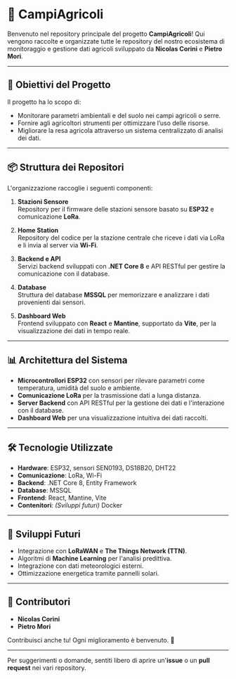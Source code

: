 # 🌾 CampiAgricoli

Benvenuto nel repository principale del progetto **CampiAgricoli**! Qui vengono raccolte e organizzate tutte le repository del nostro ecosistema di monitoraggio e gestione dati agricoli sviluppato da **Nicolas Corini** e **Pietro Mori**.

---

## 🚀 Obiettivi del Progetto

Il progetto ha lo scopo di:

- Monitorare parametri ambientali e del suolo nei campi agricoli o serre.
- Fornire agli agricoltori strumenti per ottimizzare l’uso delle risorse.
- Migliorare la resa agricola attraverso un sistema centralizzato di analisi dei dati.

---

## 📦 Struttura dei Repositori

L'organizzazione raccoglie i seguenti componenti:

1. **Stazioni Sensore**  
   Repository per il firmware delle stazioni sensore basato su **ESP32** e comunicazione **LoRa**.
   
2. **Home Station**  
   Repository del codice per la stazione centrale che riceve i dati via LoRa e li invia al server via **Wi-Fi**.
   
3. **Backend e API**  
   Servizi backend sviluppati con **.NET Core 8** e API RESTful per gestire la comunicazione con il database.
   
4. **Database**  
   Struttura del database **MSSQL** per memorizzare e analizzare i dati provenienti dai sensori.
   
5. **Dashboard Web**  
   Frontend sviluppato con **React** e **Mantine**, supportato da **Vite**, per la visualizzazione dei dati in tempo reale.

---

## 📊 Architettura del Sistema

- **Microcontrollori ESP32** con sensori per rilevare parametri come temperatura, umidità del suolo e ambiente.
- **Comunicazione LoRa** per la trasmissione dati a lunga distanza.
- **Server Backend** con API RESTful per la gestione dei dati e l'interazione con il database.
- **Dashboard Web** per una visualizzazione intuitiva dei dati raccolti.

---

## 🛠 Tecnologie Utilizzate

- **Hardware**: ESP32, sensori SEN0193, DS18B20, DHT22  
- **Comunicazione**: LoRa, Wi-Fi  
- **Backend**: .NET Core 8, Entity Framework  
- **Database**: MSSQL  
- **Frontend**: React, Mantine, Vite  
- **Contenitori**: *(Sviluppi futuri)* Docker  

---

## 🌱 Sviluppi Futuri

- Integrazione con **LoRaWAN** e **The Things Network (TTN)**.  
- Algoritmi di **Machine Learning** per l'analisi predittiva.  
- Integrazione con dati meteorologici esterni.  
- Ottimizzazione energetica tramite pannelli solari.  

---

## 🤝 Contributori

- **Nicolas Corini**  
- **Pietro Mori**

Contribuisci anche tu! Ogni miglioramento è benvenuto. 🌟

---

Per suggerimenti o domande, sentiti libero di aprire un'**issue** o un **pull request** nei vari repository.
